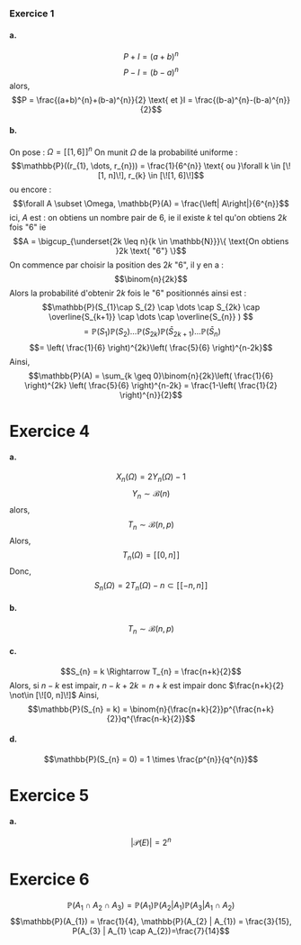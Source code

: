 ### Exercice 1
#### a.
$$P+I = (a+b)^{n}$$
$$P-I = (b-a)^{n}$$
alors, 
$$P = \frac{(a+b)^{n}+(b-a)^{n}}{2} \text{ et }I = \frac{(b-a)^{n}-(b-a)^{n}}{2}$$

#### b.
On pose : $\Omega = [\![1, 6]\!]^{n}$
On munit $\Omega$ de la probabilité uniforme : 
$$\mathbb{P}((r_{1}, \dots, r_{n})) = \frac{1}{6^{n}} \text{ ou }\forall k \in [\![1, n]\!], r_{k} \in [\![1, 6]\!]$$
ou encore : 
$$\forall A \subset \Omega, \mathbb{P}(A) = \frac{\left| A\right|}{6^{n}}$$
ici, $A$ est : on obtiens un nombre pair de $6$, ie il existe $k$ tel qu'on obtiens $2k$ fois "6"
ie 
$$A = \bigcup_{\underset{2k \leq n}{k \in \mathbb{N}}}\{ \text{On obtiens }2k \text{ "6"} \}$$
On commence par choisir la position des $2k$ "$6$", il y en a : 
$$\binom{n}{2k}$$
Alors la probabilité d'obtenir $2k$ fois le "$6$" positionnés ainsi est : 
$$\mathbb{P}(S_{1}\cap S_{2} \cap \dots \cap S_{2k} \cap \overline{S_{k+1}} \cap \dots \cap \overline{S_{n}} ) $$
$$= \mathbb{P}(S_{1})\mathbb{P}(S_{2})\dots \mathbb{P}(S_{2k})\mathbb{P}(\bar{S}_{2k+1})\dots \mathbb{P}(\bar{S}_{n})$$
$$= \left( \frac{1}{6} \right)^{2k}\left( \frac{5}{6} \right)^{n-2k}$$
Ainsi, 
$$\mathbb{P}(A) = \sum_{k \geq 0}\binom{n}{2k}\left( \frac{1}{6} \right)^{2k} \left( \frac{5}{6} \right)^{n-2k} = \frac{1-\left( \frac{1}{2} \right)^{n}}{2}$$

# Exercice 4
#### a.
$$X_{n}(\Omega) = 2Y_{n}(\Omega) -1$$
$$Y_{n} \sim \mathcal{B}(n)$$
alors, 
$$T_{n} \sim \mathcal{B}(n, p)$$
Alors, 
$$T_{n}(\Omega) = [\![0,n]\!]$$
Donc, 
$$S_{n}(\Omega) = 2T_{n}(\Omega) - n \subset [\![-n, n]\!]$$

#### b.
$$T_{n} \sim \mathcal{B}(n, p)$$

#### c.
$$S_{n} = k \Rightarrow T_{n} = \frac{n+k}{2}$$
Alors, si $n-k$ est impair, $n-k+2k=n+k$ est impair donc $\frac{n+k}{2} \not\in [\![0, n]\!]$
Ainsi, 
$$\mathbb{P}(S_{n} = k) = \binom{n}{\frac{n+k}{2}}p^{\frac{n+k}{2}}q^{\frac{n-k}{2}}$$

#### d.
$$\mathbb{P}(S_{n}  = 0) = 1 \times \frac{p^{n}}{q^{n}}$$



# Exercice 5
#### a.
$$\left| \mathcal{P}(E)\right| = 2^{n}$$





# Exercice 6
$$\mathbb{P}(A_{1} \cap A_{2} \cap A_{3}) = \mathbb{P}(A_{1})\mathbb{P}(A_{2} | A_{1}) \mathbb{P}(A_{3}| A_{1}\cap A_{2})$$
$$\mathbb{P}(A_{1}) = \frac{1}{4}, \mathbb{P}(A_{2} | A_{1}) = \frac{3}{15}, P(A_{3} | A_{1} \cap A_{2})=\frac{7}{14}$$

